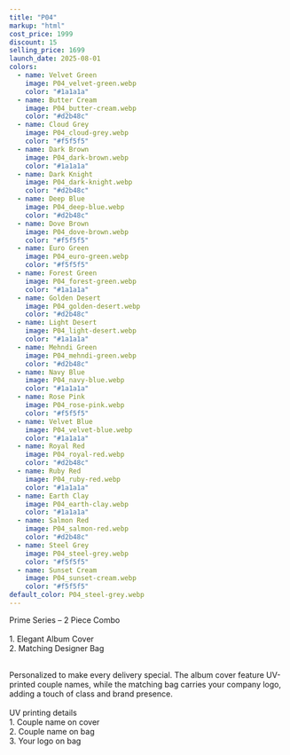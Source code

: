 ```yaml
---
title: "P04"
markup: "html"
cost_price: 1999
discount: 15
selling_price: 1699
launch_date: 2025-08-01
colors:
  - name: Velvet Green
    image: P04_velvet-green.webp
    color: "#1a1a1a"
  - name: Butter Cream
    image: P04_butter-cream.webp
    color: "#d2b48c"
  - name: Cloud Grey
    image: P04_cloud-grey.webp
    color: "#f5f5f5"
  - name: Dark Brown
    image: P04_dark-brown.webp
    color: "#1a1a1a"
  - name: Dark Knight
    image: P04_dark-knight.webp
    color: "#d2b48c"
  - name: Deep Blue
    image: P04_deep-blue.webp
    color: "#d2b48c"
  - name: Dove Brown
    image: P04_dove-brown.webp
    color: "#f5f5f5"
  - name: Euro Green
    image: P04_euro-green.webp
    color: "#f5f5f5"
  - name: Forest Green
    image: P04_forest-green.webp
    color: "#1a1a1a"
  - name: Golden Desert
    image: P04_golden-desert.webp
    color: "#d2b48c"
  - name: Light Desert
    image: P04_light-desert.webp
    color: "#1a1a1a"
  - name: Mehndi Green
    image: P04_mehndi-green.webp
    color: "#d2b48c"
  - name: Navy Blue
    image: P04_navy-blue.webp
    color: "#1a1a1a"
  - name: Rose Pink
    image: P04_rose-pink.webp
    color: "#f5f5f5"
  - name: Velvet Blue
    image: P04_velvet-blue.webp
    color: "#1a1a1a"
  - name: Royal Red
    image: P04_royal-red.webp
    color: "#d2b48c"
  - name: Ruby Red
    image: P04_ruby-red.webp
    color: "#1a1a1a"
  - name: Earth Clay
    image: P04_earth-clay.webp
    color: "#1a1a1a"
  - name: Salmon Red
    image: P04_salmon-red.webp
    color: "#d2b48c"
  - name: Steel Grey
    image: P04_steel-grey.webp
    color: "#f5f5f5"
  - name: Sunset Cream
    image: P04_sunset-cream.webp
    color: "#f5f5f5"
default_color: P04_steel-grey.webp
---
```


Prime Series – 2 Piece Combo<br><br> <span class='text-b font-medium text-lime-300 mb-1'> 1. Elegant Album Cover<br> 2. Matching Designer Bag<br><br> </span> <div class='max-w-xl mx-auto'> Personalized to make every delivery special. The album cover feature UV-printed couple names, while the matching bag carries your company logo, adding a touch of class and brand presence. </div> <div class='max-w-xl mx-auto text-b font-medium text-lime-300 mb-1'> <br>UV printing details<br> </div> <span class='text-r mb-1'> 1. Couple name on cover<br> 2. Couple name on bag<br> 3. Your logo on bag<br> </span>
